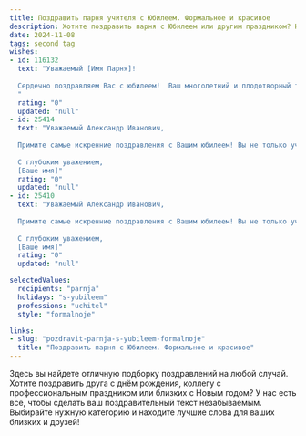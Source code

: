 ```yaml
---
title: Поздравить парня учителя с Юбилеем. Формальное и красивое
description: Хотите поздравить парня с Юбилеем или другим праздником? Наш ИИ создаст незабываемое поздравление, а вы обязательно выделитесь среди других.  
date: 2024-11-08
tags: second tag
wishes:
- id: 116132
  text: "Уважаемый [Имя Парня]!
  
  Сердечно поздравляем Вас с юбилеем!  Ваш многолетний и плодотворный труд на ниве образования, Ваш профессионализм и преданность своему делу заслуживают глубокого уважения.  Мы желаем Вам крепкого здоровья, неиссякаемой энергии, новых творческих успехов и  радости от общения с учениками. Пусть Ваш профессиональный путь будет полон ярких моментов и заслуженных наград! С юбилеем!
  "
  rating: "0"
  updated: "null"
- id: 25414
  text: "Уважаемый Александр Иванович,
  
  Примите самые искренние поздравления с Вашим юбилеем! Вы не только учитель, но и наставник, который вдохновляет своих учеников на достижение высоких целей и стремление к знаниям. Ваш труд и самоотверженность являются примером для подражания. Желаем Вам крепкого здоровья, счастья и продолжения успешного пути в педагогической деятельности. Пусть каждый новый день приносит Вам радость и удовлетворение от проделанной работы.
  
  С глубоким уважением,
  [Ваше имя]"
  rating: "0"
  updated: "null"
- id: 25410
  text: "Уважаемый Александр Иванович,
  
  Примите самые искренние поздравления с Вашим юбилеем! Вы не только учитель, но и наставник, вдохновляющий своих учеников на достижение новых высот. Ваш труд и преданность профессии являются примером для подражания. Пусть каждый новый день приносит Вам радость и удовлетворение от проделанной работы. Желаем Вам крепкого здоровья, счастья и продолжения успешного пути в педагогическом деле.
  
  С глубоким уважением,
  [Ваше имя]"
  rating: "0"
  updated: "null"

selectedValues:
  recipients: "parnja"
  holidays: "s-yubileem"
  professions: "uchitel"
  style: "formalnoje"

links:
- slug: "pozdravit-parnja-s-yubileem-formalnoje"
  title: "Поздравить парня с Юбилеем. Формальное и красивое"
---
```


Здесь вы найдете отличную подборку поздравлений на любой случай.
Хотите поздравить друга с днём рождения, коллегу с профессиональным праздником или близких с Новым годом? У нас есть всё, чтобы сделать ваш поздравительный текст незабываемым. Выбирайте нужную категорию и находите лучшие слова для ваших близких и друзей!
